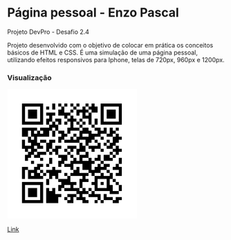 <h1> Página pessoal - Enzo Pascal </h1>
Projeto DevPro - Desafio 2.4

Projeto desenvolvido com o objetivo de colocar em prática os conceitos básicos de HTML e CSS. É uma simulação de uma página pessoal, utilizando efeitos responsivos para Iphone, telas de 720px, 960px e 1200px.

<h3>Visualização</h3>
<img src="imagens/frame.png"/>
<a href="https://larissaagabrielle.github.io/enzo-pascal-responsivo/" target="_blank">
    <p>Link</p>
</a>